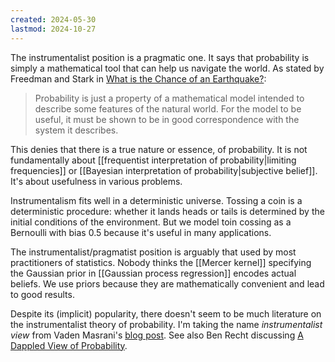 ```yaml
---
created: 2024-05-30
lastmod: 2024-10-27
---
```


The instrumentalist position is a pragmatic one. It says that probability is simply a mathematical tool that can help us navigate the world. As stated by Freedman and Stark in [What is the Chance of an Earthquake?](https://www.stat.berkeley.edu/~stark/Preprints/611.pdf): 
> Probability is just a property of a mathematical model intended to describe some features of the natural world. For the model to be useful, it must be shown to be in good correspondence with the system it describes.

This denies that there is a true nature or essence, of probability. It is not fundamentally about [[frequentist interpretation of probability|limiting frequencies]] or [[Bayesian interpretation of probability|subjective belief]]. It's about usefulness in various problems.  

Instrumentalism fits well in a deterministic universe. Tossing a coin is a deterministic procedure: whether it lands heads or tails is determined by the initial conditions of the environment. But we model toin cossing as a Bernoulli with bias 0.5 because it's useful in many applications. 

The instrumentalist/pragmatist position is arguably that used by most practitioners of statistics. Nobody thinks the [[Mercer kernel]] specifying the Gaussian prior in [[Gaussian process regression]] encodes actual beliefs. We use priors because they are mathematically convenient and lead to good results. 

Despite its (implicit) popularity, there doesn't seem to be much literature on the instrumentalist theory of probability.  I'm taking the name _instrumentalist view_ from Vaden Masrani's [blog post](https://vmasrani.github.io/blog/2021/proving_too_much/#probability-laws-or-tools).  See also Ben Recht discussing [A Dappled View of Probability](https://www.argmin.net/p/a-dappled-world-of-probability). 

